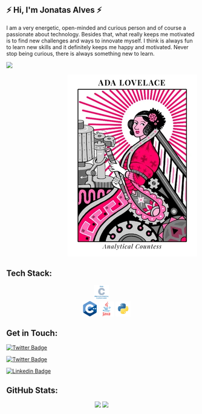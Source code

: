 ## ⚡ Hi, I'm Jonatas Alves ⚡  
I am a very energetic, open-minded and curious person and of course a passionate about technology. Besides that, what really keeps me motivated is to find new challenges and ways to innovate myself. I think is always fun to learn new skills and it definitely keeps me happy and motivated. Never stop being curious, there is always something new to learn.

![](https://komarev.com/ghpvc/?username=jonatadev&color=brightgreen)

<p align="right">
  <img src="images/giphy.webp" alt="Ada Lovelace"></img>
</p>

## Tech Stack: ##
<p align="center">
  <div align="center" float="left">
   <code><img height="40" src="https://raw.githubusercontent.com/github/explore/80688e429a7d4ef2fca1e82350fe8e3517d3494d/topics/c/c.png">
   </code> <code><img height="40" src="https://raw.githubusercontent.com/github/explore/80688e429a7d4ef2fca1e82350fe8e3517d3494d/topics/cpp/cpp.png"></code> 
   <code><img height="40" src="https://raw.githubusercontent.com/devicons/devicon/master/icons/java/java-original-wordmark.svg"></code>
   <code><img height="40" src="https://raw.githubusercontent.com/github/explore/80688e429a7d4ef2fca1e82350fe8e3517d3494d/topics/python/python.png"></code>
  </div>
</p>

## Get in Touch: ##
<p align="center">
  
[![Twitter Badge](https://img.shields.io/badge/-Jonatas_Alves-1ca0f1?style=flat-square&labelColor=1ca0f1&logo=twitter&logoColor=white&link=https://twitter.com/jonatadev)](https://twitter.com/jonatadev)

[![Twitter Badge](https://img.shields.io/twitter/follow/jonatadev?style=social)](https://img.shields.io/twitter/follow/jonatadev?style=social)


 
[![Linkedin Badge](https://img.shields.io/badge/-Jonatas_Alves-blue?style=flat-square&logo=Linkedin&logoColor=white&link=https://www.linkedin.com/in/jonatasdev/)](https://www.linkedin.com/in/jonatasdev/) 

</p>

## GitHub Stats: ##
<p align="center">
    <img src="https://github-readme-stats.vercel.app/api?username=jonatadev&hide=stars&show_icons=true&theme=dark&line_height=32">
    <img src="https://github-readme-stats.vercel.app/api/top-langs/?username=jonatadev&count_private=true&theme=dark">
</p>

